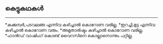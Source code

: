 ## കെട്ടുകഥകൾ 

---


*കുക്കുമ്പർ,പടവലങ്ങ എന്നിവ കഴിച്ചാൽ കൊറോണ വരില്ല.
*ഇറച്ചി,മുട്ട എന്നിവ കഴിച്ചാൽ കൊറോണ വരും.
*അമൃതാരിഷ്ടം കഴിച്ചാൽ കൊറോണ വരില്ല.
*ഹാൻഡ്‌ വാഷിംഗ്‌ കൊണ്ട്‌ വൈറസിനെ കൊല്ലാനൊന്നും പറ്റില്ല.

